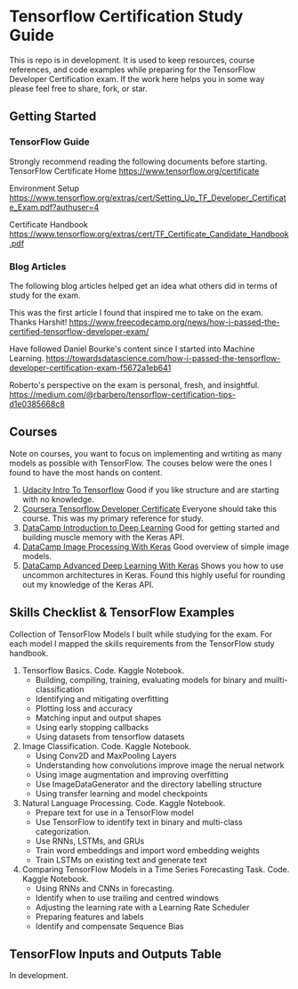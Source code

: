# Tensorflow Certification Study Guide

This is repo is in development. It is used to keep resources, course references, and code examples while preparing for the TensorFlow Developer Certification exam. If the work here helps you in some way please feel free to share, fork, or star.


## Getting Started

### TensorFlow Guide
Strongly recommend reading the following documents before starting.
TensorFlow Certificate Home
https://www.tensorflow.org/certificate

Environment Setup
https://www.tensorflow.org/extras/cert/Setting_Up_TF_Developer_Certificate_Exam.pdf?authuser=4

Certificate Handbook
https://www.tensorflow.org/extras/cert/TF_Certificate_Candidate_Handbook.pdf

### Blog Articles
The following blog articles helped get an idea what others did in terms of study for the exam.

This was the first article I found that inspired me to take on the exam. Thanks Harshit!
https://www.freecodecamp.org/news/how-i-passed-the-certified-tensorflow-developer-exam/

Have followed Daniel Bourke's content since I started into Machine Learning.
https://towardsdatascience.com/how-i-passed-the-tensorflow-developer-certification-exam-f5672a1eb641

Roberto's perspective on the exam is personal, fresh, and insightful.
https://medium.com/@rbarbero/tensorflow-certification-tips-d1e0385668c8

## Courses
Note on courses, you want to focus on implementing and wrtiting as many models as possible with TensorFlow. The couses below were the ones I found to have the most hands on content.

1. [Udacity Intro To Tensorflow](https://www.udacity.com/course/intro-to-tensorflow-for-deep-learning--ud187)
    Good if you like structure and are starting with no knowledge. 
2. [Coursera Tensorflow Developer Certificate](https://www.coursera.org/professional-certificates/tensorflow-in-practice)
    Everyone should take this course. This was my primary reference for study.
3. [DataCamp Introduction to Deep Learning](https://www.datacamp.com/courses/introduction-to-deep-learning-with-keras)
    Good for getting started and building muscle memory with the Keras API.
4. [DataCamp Image Processing With Keras](https://www.datacamp.com/courses/image-processing-with-keras-in-python)
    Good overview of simple image models.
5. [DataCamp Advanced Deep Learning With Keras](https://www.datacamp.com/courses/advanced-deep-learning-with-keras)
    Shows you how to use uncommon architectures in Keras. Found this highly useful for rounding out my knowledge of the Keras API.
    
    
## Skills Checklist & TensorFlow Examples
Collection of TensorFlow Models I built while studying for the exam. For each model I mapped the skills requirements from the TensorFlow study handbook.
1. Tensorflow Basics. Code. Kaggle Notebook.
    - Building, compiling, training, evaluating models for binary and muilti- classification
    - Identifying and mitigating overfitting
    - Plotting loss and accuracy
    - Matching input and output shapes
    - Using early stopping callbacks
    - Using datasets from tensorflow datasets
2. Image Classification. Code. Kaggle Notebook.
    - Using Conv2D and MaxPooling Layers
    - Understanding how convolutions improve image the nerual network
    - Using image augmentation and improving overfitting
    - Use ImageDataGenerator and the directory labelling structure
    - Using transfer learning and model checkpoints
3. Natural Language Processing. Code. Kaggle Notebook.
    - Prepare text for use in a TensorFlow model
    - Use TensorFlow to identify text in binary and multi-class categorization.
    - Use RNNs, LSTMs, and GRUs
    - Train word embeddings and import word embedding weights
    - Train LSTMs on existing text and generate text
4. Comparing TensorFlow Models in a Time Series Forecasting Task. Code. Kaggle Notebook.
    - Using RNNs and CNNs in forecasting.
    - Identify when to use trailing and centred windows
    - Adjusting the learning rate with a Learning Rate Scheduler
    - Preparing features and labels
    - Identify and compensate Sequence Bias


## TensorFlow Inputs and Outputs Table
In development.
